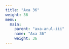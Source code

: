 ```yaml
---
title: "Axa 36"
weight: 36
menu:
  main:
    parent: "axa-anul-iii"
    name: "Axa 36"
    weight: 36
---
```

